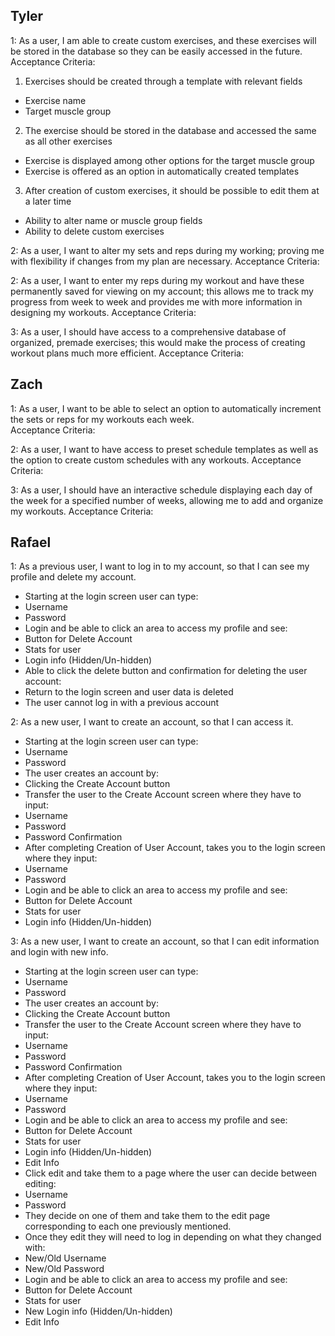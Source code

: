 Tyler
--
1: As a user, I am able to create custom exercises, and these exercises will be stored in the database so they can be easily accessed in the future.
Acceptance Criteria:
1. Exercises should be created through a template with relevant fields
  * Exercise name
  * Target muscle group
2. The exercise should be stored in the database and accessed the same as all other exercises
* Exercise is displayed among other options for the target muscle group
* Exercise is offered as an option in automatically created templates
3. After creation of custom exercises, it should be possible to edit them at a later time
* Ability to alter name or muscle group fields
* Ability to delete custom exercises 


2: As a user, I want to alter my sets and reps during my working; proving me with flexibility if changes from my plan are necessary.
Acceptance Criteria:


2: As a user, I want to enter my reps during my workout and have these permanently saved for viewing on my account; this allows me to track my progress from week to week and provides me with more information in designing my workouts.
Acceptance Criteria:


3: As a user, I should have access to a comprehensive database of organized, premade exercises; this would make the process of creating workout plans much more efficient. 
Acceptance Criteria:



Zach
--

1: As a user, I want to be able to select an option to automatically increment the sets or reps for my workouts each week.               
Acceptance Criteria:

2: As a user, I want to have access to preset schedule templates as well as the option to create custom schedules with any workouts.
Acceptance Criteria:

3: As a user, I should have an interactive schedule displaying each day of the week for a specified number of weeks, allowing me to add and organize my workouts. 
Acceptance Criteria:

Rafael
--
1: As a previous user, I want to log in to my account, so that I can see my profile and delete my account.
* Starting at the login screen user can type:
 * Username
 * Password
* Login and be able to click an area to access my profile and see:
 * Button for Delete Account
 * Stats for user
 * Login info (Hidden/Un-hidden)
* Able to click the delete button and confirmation for deleting the user account:
 * Return to the login screen and user data is deleted
* The user cannot log in with a previous account

2: As a new user, I want to create an account, so that I can access it.
* Starting at the login screen user can type:
 * Username
 * Password
* The user creates an account by:
 * Clicking the Create Account button
* Transfer the user to the Create Account screen where they have to input:
 * Username
 * Password
 * Password Confirmation
* After completing Creation of User Account, takes you to the login screen where they input:
 * Username
 * Password
* Login and be able to click an area to access my profile and see:
 * Button for Delete Account
 * Stats for user
 * Login info (Hidden/Un-hidden)

3: As a new user, I want to create an account, so that I can edit information and login with new info.
* Starting at the login screen user can type:
 * Username
 * Password
* The user creates an account by:
 * Clicking the Create Account button
* Transfer the user to the Create Account screen where they have to input:
 * Username
 * Password
 * Password Confirmation
* After completing Creation of User Account, takes you to the login screen where they input:
 * Username
 * Password
* Login and be able to click an area to access my profile and see:
 * Button for Delete Account
 * Stats for user
 * Login info (Hidden/Un-hidden)
 * Edit Info
* Click edit and take them to a page where the user can decide between editing:
 * Username
 * Password
* They decide on one of them and take them to the edit page corresponding to each one previously mentioned.
* Once they edit they will need to log in depending on what they changed with:
 * New/Old Username
 * New/Old Password
* Login and be able to click an area to access my profile and see:
 * Button for Delete Account
 * Stats for user
 * New Login info (Hidden/Un-hidden)
 * Edit Info
